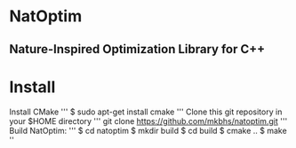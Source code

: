 # NatOptim
## Nature-Inspired Optimization Library for C++

# Install

Install CMake
'''
$ sudo apt-get install cmake
'''
Clone this git repository in your $HOME directory
'''
git clone https://github.com/mkbhs/natoptim.git
'''
Build NatOptim:
'''
$ cd natoptim
$ mkdir build
$ cd build
$ cmake ..
$ make
''


